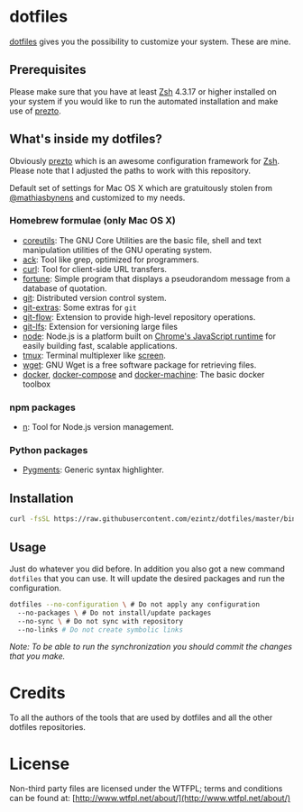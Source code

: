# dotfiles

[dotfiles](https://dotfiles.github.io/) gives you the possibility to customize your system. These are mine.

## Prerequisites

Please make sure that you have at least [Zsh](http://www.zsh.org/) 4.3.17 or higher installed on your system if you would like to run the automated installation and make use of [prezto](https://github.com/ezintz/prezto).

## What's inside my dotfiles?

Obviously [prezto](https://github.com/sorin-ionescu/prezto) which is an awesome configuration framework for [Zsh](http://www.zsh.org/). Please note that I adjusted the paths to work with this repository.

Default set of settings for Mac OS X which are gratuitously stolen from [@mathiasbynens](https://mths.be/dotfiles) and customized to my needs.

### Homebrew formulae (only Mac OS X)

- [coreutils](http://www.gnu.org/software/coreutils/): The GNU Core Utilities are the basic file, shell and text manipulation utilities of the GNU operating system.
- [ack](http://beyondgrep.com/): Tool like grep, optimized for programmers.
- [curl](http://curl.haxx.se/): Tool for client-side URL transfers.
- [fortune](<https://en.wikipedia.org/wiki/Fortune_(Unix)>): Simple program that displays a pseudorandom message from a database of quotation.
- [git](http://git-scm.com/): Distributed version control system.
- [git-extras](https://github.com/tj/git-extras): Some extras for `git`
- [git-flow](https://github.com/nvie/gitflow): Extension to provide high-level repository operations.
- [git-lfs](https://github.com/github/git-lfs): Extension for versioning large files
- [node](http://nodejs.org/): Node.js is a platform built on [Chrome's JavaScript runtime](https://code.google.com/p/v8/) for easily building fast, scalable applications.
- [tmux](https://tmux.github.io/): Terminal multiplexer like [screen](https://www.gnu.org/software/screen/).
- [wget](http://www.gnu.org/software/wget/): GNU Wget is a free software package for retrieving files.
- [docker](https://www.docker.com/products/docker-engine), [docker-compose](https://www.docker.com/products/docker-compose) and [docker-machine](https://www.docker.com/products/docker-machine): The basic docker toolbox

### npm packages

- [n](https://github.com/visionmedia/n): Tool for Node.js version management.

### Python packages

- [Pygments](http://pygments.org/): Generic syntax highlighter.

## Installation

```sh
curl -fsSL https://raw.githubusercontent.com/ezintz/dotfiles/master/bin/dotfiles | /usr/bin/env zsh
```

## Usage

Just do whatever you did before. In addition you also got a new command `dotfiles` that you can use. It will update the desired packages and run the configuration.

```sh
dotfiles --no-configuration \ # Do not apply any configuration
  --no-packages \ # Do not install/update packages
  --no-sync \ # Do not sync with repository
  --no-links # Do not create symbolic links
```

_Note: To be able to run the synchronization you should commit the changes that you make._

# Credits

To all the authors of the tools that are used by dotfiles and all the other dotfiles repositories.

# License

Non-third party files are licensed under the WTFPL; terms and conditions can be
found at: [http://www.wtfpl.net/about/](http://www.wtfpl.net/about/)
